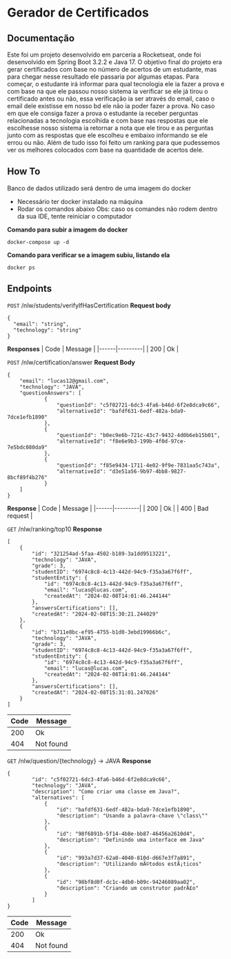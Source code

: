 # Gerador de Certificados

## Documentação

Este foi um projeto desenvolvido em parceria a Rocketseat, onde foi desenvolvido em Spring Boot 3.2.2 e Java 17. O objetivo final do projeto era gerar certificados com base
no número de acertos de um estudante, mas para chegar nesse resultado ele passaria por algumas etapas. Para começar, o estudante irá informar para qual tecnologia ele ia
fazer a prova e com base na que ele passou nosso sistema ia verificar se ele já tirou o certificado antes ou não, essa verificação ia ser através do email, caso o email dele
existisse em nosso bd ele não ia poder fazer a prova. No caso em que ele consiga fazer a prova o estudante ia receber perguntas relacionadas a tecnologia escolhida e com base
nas respostas que ele escolhesse nosso sistema ia retornar a nota que ele tirou e as perguntas junto com as respostas que ele escolheu e embaixo informando se ele errou ou 
não. Além de tudo isso foi feito um ranking para que pudessemos ver os melhores colocados com base na quantidade de acertos dele.

## How To
Banco de dados utilizado será dentro de uma imagem do docker

- Necessário ter docker instalado na máquina
- Rodar os comandos abaixo
Obs: caso os comandes não rodem dentro da sua IDE, tente reiniciar o computador

**Comando para subir a imagem do docker**
```
docker-compose up -d
```

**Comando para verificar se a imagem subiu, listando ela**
```
docker ps
```

## Endpoints

`POST` /nlw/students/verifyIfHasCertification
**Request body**
```
{
  "email": "string",
  "technology": "string"
}
```
**Responses**
| Code | Message |
|------|---------|
| 200 | Ok |

`POST` /nlw/certification/answer
**Request Body**
```
{
	"email": "lucas12@gmail.com",
	"technology": "JAVA",
	"questionAnswers": [
			{
				"questionId": "c5f02721-6dc3-4fa6-b46d-6f2e8dca9c66",
				"alternativeId": "bafdf631-6edf-482a-bda9-7dce1efb1890"
			},
			{
				"questionId": "b0ec9e6b-721c-43c7-9432-4d0b6eb15b01",
				"alternativeId": "f8e6e9b3-199b-4f0d-97ce-7e5bdc080da9"
			},
			{
				"questionId": "f85e9434-1711-4e02-9f9e-7831aa5c743a",
				"alternativeId": "d3e51a56-9b97-4bb8-9827-8bcf89f4b276"
			}
	]
}
```
**Response**
| Code | Message |
|------|---------|
| 200 | Ok |
| 400 | Bad request |

`GET` /nlw/ranking/top10
**Response**
```
[
	{
		"id": "321254ad-5faa-4502-b189-3a1dd9513221",
		"technology": "JAVA",
		"grade": 3,
		"studentID": "6974c8c8-4c13-442d-94c9-f35a3a67f6ff",
		"studentEntity": {
			"id": "6974c8c8-4c13-442d-94c9-f35a3a67f6ff",
			"email": "lucas@lucas.com",
			"createdAt": "2024-02-08T14:01:46.244144"
		},
		"answersCertifications": [],
		"createdAt": "2024-02-08T15:30:21.244029"
	},
	{
		"id": "b711e8bc-ef95-4755-b1d0-3ebd19966b6c",
		"technology": "JAVA",
		"grade": 3,
		"studentID": "6974c8c8-4c13-442d-94c9-f35a3a67f6ff",
		"studentEntity": {
			"id": "6974c8c8-4c13-442d-94c9-f35a3a67f6ff",
			"email": "lucas@lucas.com",
			"createdAt": "2024-02-08T14:01:46.244144"
		},
		"answersCertifications": [],
		"createdAt": "2024-02-08T15:31:01.247026"
	}
]
```
| Code | Message |
|------|---------|
| 200 | Ok |
| 404 | Not found |

`GET` /nlw/question/{technology} -> JAVA
**Response**
```
{
		"id": "c5f02721-6dc3-4fa6-b46d-6f2e8dca9c66",
		"technology": "JAVA",
		"description": "Como criar uma classe em Java?",
		"alternatives": [
			{
				"id": "bafdf631-6edf-482a-bda9-7dce1efb1890",
				"description": "Usando a palavra-chave \"class\""
			},
			{
				"id": "98f6891b-5f14-4b8e-bb87-46456a2610d4",
				"description": "Definindo uma interface em Java"
			},
			{
				"id": "993a7d37-62a0-4040-810d-d667e3f7a891",
				"description": "Utilizando mÃ©todos estÃ¡ticos"
			},
			{
				"id": "98bf8d0f-dc1c-4db0-b09c-94246089aa02",
				"description": "Criando um construtor padrÃ£o"
			}
		]
}
```
| Code | Message |
|------|---------|
| 200 | Ok |
| 404 | Not found |
